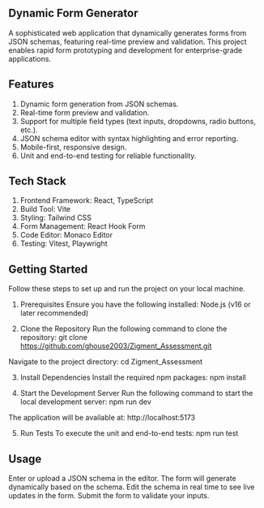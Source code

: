
## Dynamic Form Generator
A sophisticated web application that dynamically generates forms from JSON schemas, featuring real-time preview and validation. This project enables rapid form prototyping and development for enterprise-grade applications.

## Features
1. Dynamic form generation from JSON schemas.
2. Real-time form preview and validation.
3. Support for multiple field types (text inputs, dropdowns, radio buttons, etc.).
4. JSON schema editor with syntax highlighting and error reporting.
5. Mobile-first, responsive design.
6. Unit and end-to-end testing for reliable functionality.
   
## Tech Stack
1. Frontend Framework: React, TypeScript
2. Build Tool: Vite
3. Styling: Tailwind CSS
4. Form Management: React Hook Form
5. Code Editor: Monaco Editor
6. Testing: Vitest, Playwright
   
## Getting Started
Follow these steps to set up and run the project on your local machine.

1. Prerequisites
Ensure you have the following installed:
Node.js (v16 or later recommended)

1. Clone the Repository
Run the following command to clone the repository:
git clone https://github.com/ghouse2003/Zigment_Assessment.git

Navigate to the project directory:
cd Zigment_Assessment

3. Install Dependencies
Install the required npm packages:
npm install

4. Start the Development Server
Run the following command to start the local development server:
npm run dev

The application will be available at:
http://localhost:5173

5. Run Tests
To execute the unit and end-to-end tests:
npm run test

## Usage
Enter or upload a JSON schema in the editor.
The form will generate dynamically based on the schema.
Edit the schema in real time to see live updates in the form.
Submit the form to validate your inputs.
